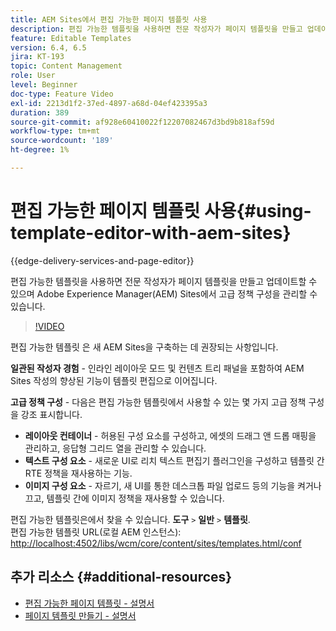 ```yaml
---
title: AEM Sites에서 편집 가능한 페이지 템플릿 사용
description: 편집 가능한 템플릿을 사용하면 전문 작성자가 페이지 템플릿을 만들고 업데이트할 수 있으며 AEM Sites을 사용하여 고급 정책 구성을 관리할 수 있습니다.
feature: Editable Templates
version: 6.4, 6.5
jira: KT-193
topic: Content Management
role: User
level: Beginner
doc-type: Feature Video
exl-id: 2213d1f2-37ed-4897-a68d-04ef423395a3
duration: 389
source-git-commit: af928e60410022f12207082467d3bd9b818af59d
workflow-type: tm+mt
source-wordcount: '189'
ht-degree: 1%

---
```


# 편집 가능한 페이지 템플릿 사용{#using-template-editor-with-aem-sites}

{{edge-delivery-services-and-page-editor}}

편집 가능한 템플릿을 사용하면 전문 작성자가 페이지 템플릿을 만들고 업데이트할 수 있으며 Adobe Experience Manager(AEM) Sites에서 고급 정책 구성을 관리할 수 있습니다.

>[!VIDEO](https://video.tv.adobe.com/v/326784?quality=12&learn=on)

편집 가능한 템플릿 은 새 AEM Sites을 구축하는 데 권장되는 사항입니다.

**일관된 작성자 경험** - 인라인 레이아웃 모드 및 컨텐츠 트리 패널을 포함하여 AEM Sites 작성의 향상된 기능이 템플릿 편집으로 이어집니다.

**고급 정책 구성** - 다음은 편집 가능한 템플릿에서 사용할 수 있는 몇 가지 고급 정책 구성을 강조 표시합니다.

* **레이아웃 컨테이너** - 허용된 구성 요소를 구성하고, 에셋의 드래그 앤 드롭 매핑을 관리하고, 응답형 그리드 열을 관리할 수 있습니다.
* **텍스트 구성 요소** - 새로운 UI로 리치 텍스트 편집기 플러그인을 구성하고 템플릿 간 RTE 정책을 재사용하는 기능.
* **이미지 구성 요소** - 자르기, 새 UI를 통한 데스크톱 파일 업로드 등의 기능을 켜거나 끄고, 템플릿 간에 이미지 정책을 재사용할 수 있습니다.

편집 가능한 템플릿은에서 찾을 수 있습니다. **도구** `>` **일반** `>` **템플릿**.\
편집 가능한 템플릿 URL(로컬 AEM 인스턴스): [http://localhost:4502/libs/wcm/core/content/sites/templates.html/conf](http://localhost:4502/libs/wcm/core/content/sites/templates.html/conf)

## 추가 리소스 {#additional-resources}

* [편집 가능한 페이지 템플릿 - 설명서](https://experienceleague.adobe.com/docs/experience-manager-65/developing/platform/templates/page-templates-editable.html)
* [페이지 템플릿 만들기 - 설명서](https://experienceleague.adobe.com/docs/experience-manager-65/authoring/siteandpage/templates.html)
